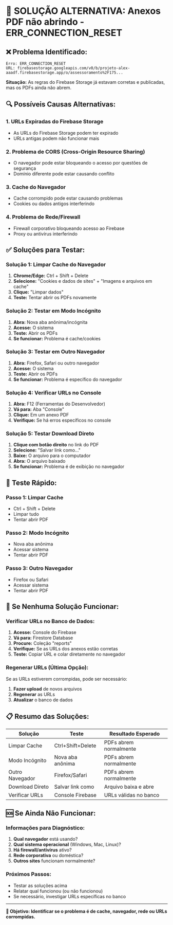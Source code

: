 # 🔧 **SOLUÇÃO ALTERNATIVA: Anexos PDF não abrindo - ERR_CONNECTION_RESET**

## ❌ **Problema Identificado:**
```
Erro: ERR_CONNECTION_RESET
URL: firebasestorage.googleapis.com/v0/b/projeto-alex-aaadf.firebasestorage.app/o/assessoramento%2F175...
```

**Situação:** As regras do Firebase Storage já estavam corretas e publicadas, mas os PDFs ainda não abrem.

## 🔍 **Possíveis Causas Alternativas:**

### **1. URLs Expiradas do Firebase Storage**
- As URLs do Firebase Storage podem ter expirado
- URLs antigas podem não funcionar mais

### **2. Problema de CORS (Cross-Origin Resource Sharing)**
- O navegador pode estar bloqueando o acesso por questões de segurança
- Domínio diferente pode estar causando conflito

### **3. Cache do Navegador**
- Cache corrompido pode estar causando problemas
- Cookies ou dados antigos interferindo

### **4. Problema de Rede/Firewall**
- Firewall corporativo bloqueando acesso ao Firebase
- Proxy ou antivírus interferindo

## ✅ **Soluções para Testar:**

### **Solução 1: Limpar Cache do Navegador**
1. **Chrome/Edge:** Ctrl + Shift + Delete
2. **Selecione:** "Cookies e dados de sites" + "Imagens e arquivos em cache"
3. **Clique:** "Limpar dados"
4. **Teste:** Tentar abrir os PDFs novamente

### **Solução 2: Testar em Modo Incógnito**
1. **Abra:** Nova aba anônima/incógnita
2. **Acesse:** O sistema
3. **Teste:** Abrir os PDFs
4. **Se funcionar:** Problema é cache/cookies

### **Solução 3: Testar em Outro Navegador**
1. **Abra:** Firefox, Safari ou outro navegador
2. **Acesse:** O sistema
3. **Teste:** Abrir os PDFs
4. **Se funcionar:** Problema é específico do navegador

### **Solução 4: Verificar URLs no Console**
1. **Abra:** F12 (Ferramentas do Desenvolvedor)
2. **Vá para:** Aba "Console"
3. **Clique:** Em um anexo PDF
4. **Verifique:** Se há erros específicos no console

### **Solução 5: Testar Download Direto**
1. **Clique com botão direito** no link do PDF
2. **Selecione:** "Salvar link como..."
3. **Baixe:** O arquivo para o computador
4. **Abra:** O arquivo baixado
5. **Se funcionar:** Problema é de exibição no navegador

## 🎯 **Teste Rápido:**

### **Passo 1: Limpar Cache**
- Ctrl + Shift + Delete
- Limpar tudo
- Tentar abrir PDF

### **Passo 2: Modo Incógnito**
- Nova aba anônima
- Acessar sistema
- Tentar abrir PDF

### **Passo 3: Outro Navegador**
- Firefox ou Safari
- Acessar sistema
- Tentar abrir PDF

## 🔧 **Se Nenhuma Solução Funcionar:**

### **Verificar URLs no Banco de Dados:**
1. **Acesse:** Console do Firebase
2. **Vá para:** Firestore Database
3. **Procure:** Coleção "reports"
4. **Verifique:** Se as URLs dos anexos estão corretas
5. **Teste:** Copiar URL e colar diretamente no navegador

### **Regenerar URLs (Última Opção):**
Se as URLs estiverem corrompidas, pode ser necessário:
1. **Fazer upload** de novos arquivos
2. **Regenerar** as URLs
3. **Atualizar** o banco de dados

## 📋 **Resumo das Soluções:**

| Solução | Teste | Resultado Esperado |
|---------|-------|-------------------|
| Limpar Cache | Ctrl+Shift+Delete | PDFs abrem normalmente |
| Modo Incógnito | Nova aba anônima | PDFs abrem normalmente |
| Outro Navegador | Firefox/Safari | PDFs abrem normalmente |
| Download Direto | Salvar link como | Arquivo baixa e abre |
| Verificar URLs | Console Firebase | URLs válidas no banco |

## 🆘 **Se Ainda Não Funcionar:**

### **Informações para Diagnóstico:**
1. **Qual navegador** está usando?
2. **Qual sistema operacional** (Windows, Mac, Linux)?
3. **Há firewall/antivírus** ativo?
4. **Rede corporativa** ou doméstica?
5. **Outros sites** funcionam normalmente?

### **Próximos Passos:**
- Testar as soluções acima
- Relatar qual funcionou (ou não funcionou)
- Se necessário, investigar URLs específicas no banco

---

**🎯 Objetivo: Identificar se o problema é de cache, navegador, rede ou URLs corrompidas.**
